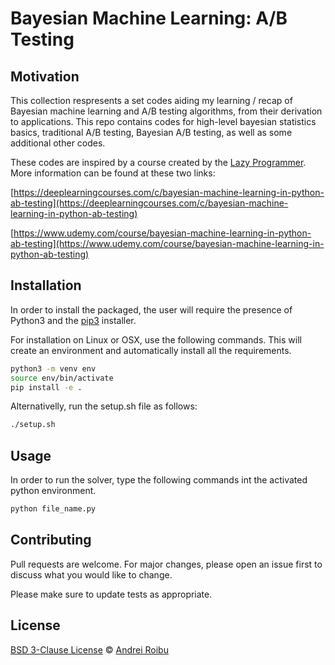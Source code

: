 # Bayesian Machine Learning: A/B Testing
## Motivation
This collection respresents a set codes aiding my learning / recap of Bayesian machine learning and A/B testing algorithms, from their derivation to applications. This repo contains codes for high-level bayesian statistics basics, traditional A/B testing, Bayesian A/B testing, as well as some additional other codes.

These codes are inspired by a course created by the [Lazy Programmer](https://github.com/lazyprogrammer). More information can be found at these two links:

[https://deeplearningcourses.com/c/bayesian-machine-learning-in-python-ab-testing](https://deeplearningcourses.com/c/bayesian-machine-learning-in-python-ab-testing)

[https://www.udemy.com/course/bayesian-machine-learning-in-python-ab-testing](https://www.udemy.com/course/bayesian-machine-learning-in-python-ab-testing)

## Installation
In order to install the packaged, the user will require the presence of Python3 and the [pip3](https://pip.pypa.io/en/stable/) installer. 

For installation on Linux or OSX, use the following commands. This will create an environment and automatically install all the requirements.

```bash
python3 -m venv env
source env/bin/activate
pip install -e .
```

Alternativelly, run the setup.sh file as follows:

```bash
./setup.sh
```

## Usage
In order to run the solver, type the following commands int the activated python environment. 

```python
python file_name.py
```

## Contributing
Pull requests are welcome. For major changes, please open an issue first to discuss what you would like to change.

Please make sure to update tests as appropriate.

## License
[BSD 3-Clause License](https://opensource.org/licenses/BSD-3-Clause) © [Andrei Roibu](https://github.com/AndreiRoibu)
